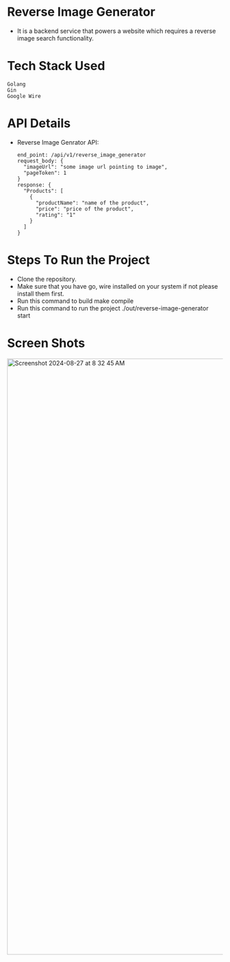 # Reverse Image Generator
- It is a backend service that powers a website which requires a reverse image search functionality.

# Tech Stack Used
    Golang
    Gin
    Google Wire

# API Details

- Reverse Image Genrator API:

      end_point: /api/v1/reverse_image_generator
      request_body: {
        "imageUrl": "some image url pointing to image",
        "pageToken": 1
      }
      response: {
        "Products": [
          {
            "productName": "name of the product",
            "price": "price of the product",
            "rating": "1"
          }
        ]
      }

# Steps To Run the Project
- Clone the repository.
- Make sure that you have go, wire installed on your system if not please install them first.
- Run this command to build
  make compile
- Run this command to run the project
  ./out/reverse-image-generator start

# Screen Shots
<img width="1391" alt="Screenshot 2024-08-27 at 8 32 45 AM" src="https://github.com/user-attachments/assets/83128e49-633c-4a83-ab54-e283a8d872bf">
